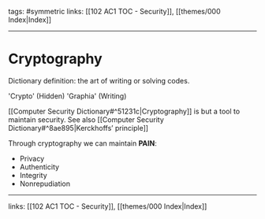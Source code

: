tags: #symmetric 
links:  [[102 AC1 TOC  - Security]], [[themes/000 Index|Index]]

---
# Cryptography

Dictionary definition: the art of writing or solving codes.

'Crypto' (Hidden) 'Graphia' (Writing)

[[Computer Security Dictionary#^51231c|Cryptography]] is but a tool to maintain security. See also [[Computer Security Dictionary#^8ae895|Kerckhoffs’ principle]]

Through cryptography we can maintain **PAIN**:

- Privacy
- Authenticity
- Integrity
- Nonrepudiation

---
links:  [[102 AC1 TOC  - Security]], [[themes/000 Index|Index]]